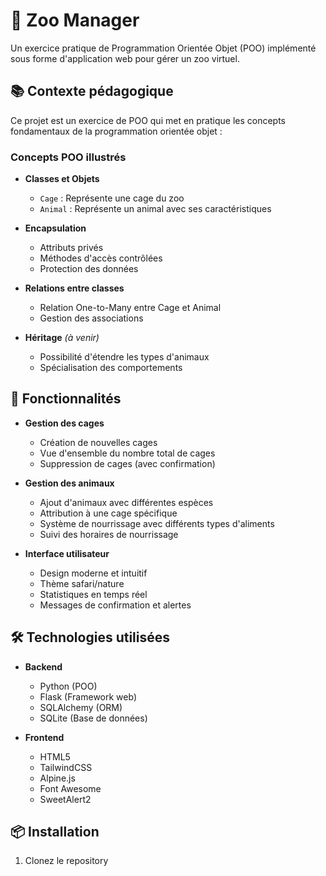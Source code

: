 # 🦁 Zoo Manager

Un exercice pratique de Programmation Orientée Objet (POO) implémenté sous forme d'application web pour gérer un zoo virtuel.

## 📚 Contexte pédagogique

Ce projet est un exercice de POO qui met en pratique les concepts fondamentaux de la programmation orientée objet :

### Concepts POO illustrés

- **Classes et Objets**
  - `Cage` : Représente une cage du zoo
  - `Animal` : Représente un animal avec ses caractéristiques

- **Encapsulation**
  - Attributs privés
  - Méthodes d'accès contrôlées
  - Protection des données

- **Relations entre classes**
  - Relation One-to-Many entre Cage et Animal
  - Gestion des associations

- **Héritage** *(à venir)*
  - Possibilité d'étendre les types d'animaux
  - Spécialisation des comportements

## 🌟 Fonctionnalités

- **Gestion des cages**
  - Création de nouvelles cages
  - Vue d'ensemble du nombre total de cages
  - Suppression de cages (avec confirmation)

- **Gestion des animaux**
  - Ajout d'animaux avec différentes espèces
  - Attribution à une cage spécifique
  - Système de nourrissage avec différents types d'aliments
  - Suivi des horaires de nourrissage

- **Interface utilisateur**
  - Design moderne et intuitif
  - Thème safari/nature
  - Statistiques en temps réel
  - Messages de confirmation et alertes

## 🛠️ Technologies utilisées

- **Backend**
  - Python (POO)
  - Flask (Framework web)
  - SQLAlchemy (ORM)
  - SQLite (Base de données)

- **Frontend**
  - HTML5
  - TailwindCSS
  - Alpine.js
  - Font Awesome
  - SweetAlert2

## 📦 Installation

1. Clonez le repository